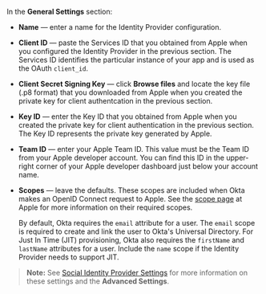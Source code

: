 In the **General Settings** section:

* **Name** &mdash; enter a name for the Identity Provider configuration.
* **Client ID** &mdash; paste the Services ID that you obtained from Apple when you configured the Identity Provider in the <GuideLink link="../create-an-app-at-idp">previous section</GuideLink>. The Services ID identifies the particular instance of your app and is used as the OAuth `client_id`.
* **Client Secret Signing Key** &mdash; click **Browse files** and locate the key file (.p8 format) that you downloaded from Apple when you created the private key for client authentcation in the <GuideLink link="../create-an-app-at-idp">previous section</GuideLink>.
* **Key ID** &mdash; enter the Key ID that you obtained from Apple when you created the private key for client authentication in the <GuideLink link="../create-an-app-at-idp">previous section</GuideLink>. The Key ID represents the private key generated by Apple.
* **Team ID** &mdash; enter your Apple Team ID. This value must be the Team ID from your Apple developer account. You can find this ID in the upper-right corner of your Apple developer dashboard just below your account name.
* **Scopes** &mdash; leave the defaults. These scopes are included when Okta makes an OpenID Connect request to Apple. See the [scope page](https://developer.apple.com/documentation/sign_in_with_apple/clientconfigi/3230955-scope) at Apple for more information on their required scopes.

    By default, Okta requires the `email` attribute for a user. The `email` scope is required to create and link the user to Okta's Universal Directory. For Just In Time (JIT) provisioning, Okta also requires the `firstName` and `lastName` attributes for a user. Include the `name` scope if the Identity Provider needs to support JIT.

> **Note:** See [Social Identity Provider Settings](#social-identity-provider-settings) for more information on these settings and the **Advanced Settings**.
